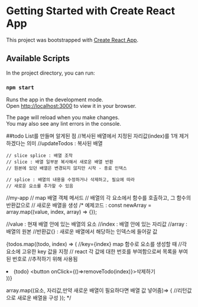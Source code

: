 # Getting Started with Create React App

This project was bootstrapped with [Create React App](https://github.com/facebook/create-react-app).

## Available Scripts

In the project directory, you can run:

### `npm start`

Runs the app in the development mode.\
Open [http://localhost:3000](http://localhost:3000) to view it in your browser.

The page will reload when you make changes.\
You may also see any lint errors in the console.


##todo List를 만들며 알게된 점
   //복사된 배열에서 지정된 자리값(index)를 1개 제거하겠다는 의미
    //updateTodos : 복사된 배열

    // slice splice : 배열 조작
    // slice : 배열 일부분 복사해서 새로운 배열 반환
    // 원본에 있던 배열은 변경되지 않지만 시작 - 종료 인덱스

    // splice : 배열의 내용을 수정하거나 삭제하고, 필요에 따라
    // 새로운 요소를 추가할 수 있음
//my-app 
// map 배열 객체 메서드
// 배열의 각 요소에서 함수를 호출하고, 그 함수의 반환값으로
// 새로운 배열을 생성
/*
예제코드 : 
  const newArray = array.map((value, index, array) => {});

  //value : 현재 배열 안에 있는 배열의 요소
  //index : 배열 안에 있는 자리값
  //array : 배열의 원본
  //반환값{} : 새로운 배열에서 해당하는 인덱스에 들어갈 값


  {todos.map((todo, index) => (
    //key={index} map 함수로 요소를 생성할 때 
    //각 요소에 고유한 key 값을 지정
    // react 각 값에 대한 번호를 부여함으로써 목록을 부여된 번호로
    //추적하기 위해 사용됨
    <li key={index}> 
      {todo}
      <button onClick={()=>removeTodo(index)}>삭제하기</button>
    </li>
  ))}

  array.map((요소, 자리값,만약 새로운 배열이 필요하다면 배열 값 넣어줌)=> {
    //리턴값으로 새로운 배열을 구성
  });
  */
